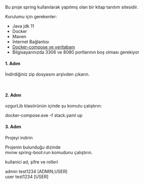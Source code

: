 Bu proje spring kullanılarak yapılmış olan bir kitap tanıtım sitesidir.

Kurulumu için gerekenler:


<ul>
  <li>Java jdk 11</li>
  <li>Docker</li>
  <li>Maven</li>
  <li>İnternet Bağlantısı</li>
  <li><a href="https://drive.google.com/file/d/1W_mo_J4NVgT0JIMPtGc7nh5-WM8QnEdX/view?usp=sharing">Docker-compose ve veritabanı</a></li>
  <li>Bilgisayarınızda 3306 ve 8080 portlarının boş olması gerekiyor</li>
</ul>

<h4>1. Adım</h4>
<p>İndirdiğiniz zip dosyasını arşivden çıkarın.</p>
<br>

<h4>2. Adım</h4>
<p>ozgurLib klasörünün içinde şu komutu çalıştırın: </p> docker-compose.exe -f stack.yaml up
<br>

<h4>3. Adım</h4>
Projeyi indirin

Projenin bulunduğu dizinde <br>
mvnw spring-boot:run  komudunu çalıştırın.


kullanici ad, şifre ve rolleri

admin test1234 [ADMIN,USER] <br>
user test1234  [USER]

